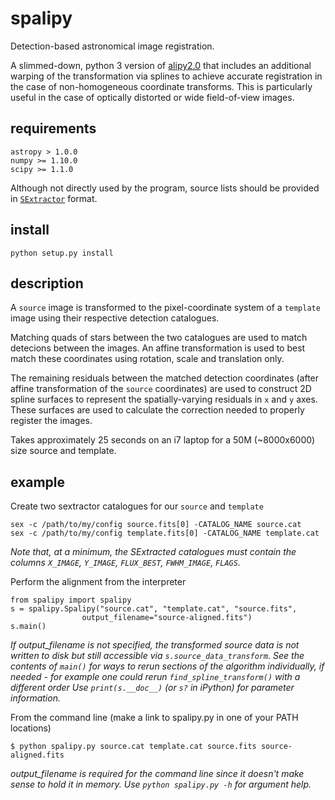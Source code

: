 # spalipy

Detection-based astronomical image registration.

A slimmed-down, python 3 version of
[alipy2.0](https://obswww.unige.ch/~tewes/alipy/) that includes an
additional warping of the transformation via splines to achieve
accurate registration in the case of non-homogeneous coordinate
transforms. This is particularly useful in the case of optically
distorted or wide field-of-view images.

## requirements

```
astropy > 1.0.0
numpy >= 1.10.0
scipy >= 1.1.0
```

Although not directly used by the program, source lists should be
provided in
[`SExtractor`](https://www.astromatic.net/software/sextractor) format.

## install

`python setup.py install`

## description

A `source` image is transformed to the pixel-coordinate system of a
`template` image using their respective detection catalogues.

Matching quads of stars between the two catalogues are used to match
detecions between the images. An affine transformation is used to best
match these coordinates using rotation, scale and translation only.

The remaining residuals between the matched detection coordinates
(after affine transformation of the `source` coordinates) are used to
construct 2D spline surfaces to represent the spatially-varying
residuals in `x` and `y` axes. These surfaces are used to calculate
the correction needed to properly register the images.

Takes approximately 25 seconds on an i7 laptop for a 50M (~8000x6000)
size source and template.


## example

Create two sextractor catalogues for our `source` and `template`

```
sex -c /path/to/my/config source.fits[0] -CATALOG_NAME source.cat
sex -c /path/to/my/config template.fits[0] -CATALOG_NAME template.cat
```
*Note that, at a minimum, the SExtracted catalogues must contain the
columns `X_IMAGE`, `Y_IMAGE`, `FLUX_BEST`, `FWHM_IMAGE`, `FLAGS`.*

Perform the alignment from the interpreter

```
from spalipy import spalipy
s = spalipy.Spalipy("source.cat", "template.cat", "source.fits",
    		    output_filename="source-aligned.fits")
s.main()
```
*If output_filename is not specified, the transformed source data is
not written to disk but still accessible via
`s.source_data_transform`.*
*See the contents of `main()` for ways to rerun sections of the
algorithm individually, if needed - for example one could rerun
`find_spline_transform()` with a different order*
*Use `print(s.__doc__)` (or `s?` in iPython) for parameter information.*

From the command line (make a link to spalipy.py in one of your PATH
locations)

```
$ python spalipy.py source.cat template.cat source.fits source-aligned.fits
```
*output_filename is required for the command line since it doesn't make
sense to hold it in memory.*
*Use `python spalipy.py -h` for argument help.*